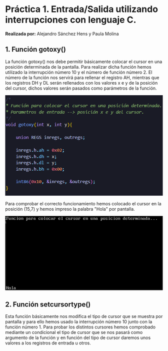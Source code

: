 # Práctica 1. Entrada/Salida utilizando interrupciones con lenguaje C.

**Realizada por:** Alejandro Sánchez Hens y Paula Molina 

## 1. Función gotoxy()

La función gotoxy() nos debe permitir básicamente colocar el cursor en una posición determinada de la pantalla. Para realizar dicha función hemos utilizado la interrupción número 10 y el número de función número 2. El número de la función nos servirá para rellenar el registro AH, mientras que los registros DH y DL serán rellenados con los valores x e y de la posición del cursor, dichos valores serán pasados como parámetros de la función.

![codigo gotoxy()](https://github.com/AlexHens/PDIH/blob/main/practica1/images/gotoxy.png)

Para comprobar el correcto funcionamiento hemos colocado el cursor en la posición (15,7) y hemos impreso la palabra "Hola" por pantalla.

![test gotoxy()](https://github.com/AlexHens/PDIH/blob/main/practica1/images/gotoxy_test.png)

## 2. Función setcursortype()

Esta función básicamente nos modifica el tipo de cursor que se muestra por pantalla y para ello hemos usado la interrupción número 10 junto con la función número 1. Para probar los distintos cursores hemos comprobado mediante un condicional el tipo de cursor que se nos pasará como argumento de la función y en función del tipo de cursor daremos unos valores a los registros de entrada u otros.


